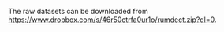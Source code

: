 The raw datasets can be downloaded from https://www.dropbox.com/s/46r50ctrfa0ur1o/rumdect.zip?dl=0.
